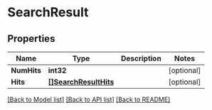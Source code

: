 # SearchResult

## Properties

Name | Type | Description | Notes
------------ | ------------- | ------------- | -------------
**NumHits** | **int32** |  | [optional] 
**Hits** | [**[]SearchResultHits**](SearchResult_hits.md) |  | [optional] 

[[Back to Model list]](../README.md#documentation-for-models) [[Back to API list]](../README.md#documentation-for-api-endpoints) [[Back to README]](../README.md)


